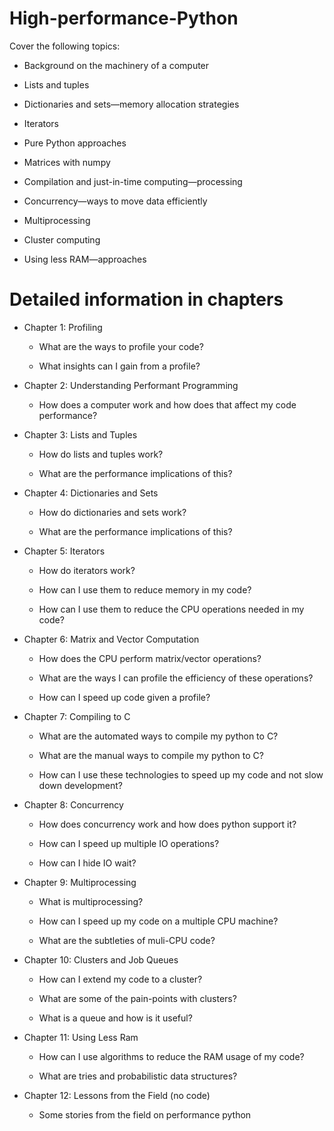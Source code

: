 # High-performance-Python

Cover the following topics:


* Background on the machinery of a computer

* Lists and tuples

* Dictionaries and sets—memory allocation strategies

* Iterators

* Pure Python approaches

* Matrices with numpy

* Compilation and just-in-time computing—processing

* Concurrency—ways to move data efficiently

* Multiprocessing

* Cluster computing

* Using less RAM—approaches


# Detailed information in chapters

* Chapter 1: Profiling

    - What are the ways to profile your code?
    
    - What insights can I gain from a profile?


* Chapter 2: Understanding Performant Programming

    - How does a computer work and how does that affect my code performance?


* Chapter 3: Lists and Tuples

    - How do lists and tuples work?
    
    - What are the performance implications of this?


* Chapter 4: Dictionaries and Sets

    - How do dictionaries and sets work?
    
    - What are the performance implications of this?
    

* Chapter 5: Iterators

    - How do iterators work?
    
    - How can I use them to reduce memory in my code?
    
    - How can I use them to reduce the CPU operations needed in my code?


* Chapter 6: Matrix and Vector Computation

  - How does the CPU perform matrix/vector operations?
  
  - What are the ways I can profile the efficiency of these operations?
  
  - How can I speed up code given a profile?


* Chapter 7: Compiling to C

    - What are the automated ways to compile my python to C?
    
    - What are the manual ways to compile my python to C?
    
    - How can I use these technologies to speed up my code and not slow down development?
    

* Chapter 8: Concurrency

    - How does concurrency work and how does python support it?
    
    - How can I speed up multiple IO operations?
    
    - How can I hide IO wait?


* Chapter 9: Multiprocessing

    - What is multiprocessing?
    
    - How can I speed up my code on a multiple CPU machine?
    
    - What are the subtleties of muli-CPU code?


* Chapter 10: Clusters and Job Queues

    - How can I extend my code to a cluster?
    
    - What are some of the pain-points with clusters?
    
    - What is a queue and how is it useful?


* Chapter 11: Using Less Ram

    - How can I use algorithms to reduce the RAM usage of my code?
 
    - What are tries and probabilistic data structures?


* Chapter 12: Lessons from the Field (no code)

    - Some stories from the field on performance python
